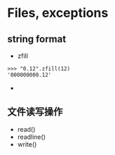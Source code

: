 # Files, exceptions

## string format

- zfill
```
>>> "0.12".zfill(12)
'000000000.12'
```

- 

## 文件读写操作

- read()
- readline()
- write()


